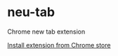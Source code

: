 neu-tab
=======
Chrome new tab extension

[Install extension from Chrome store](https://chrome.google.com/webstore/detail/neu-tab/mlmlfkffmoggogdphpgmlhnoihnkfogg)